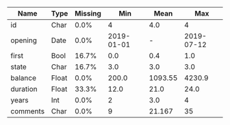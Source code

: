 | Name     | Type   | Missing |  Min       |  Mean      |  Max       |
| ----     | ------ | ------- |  ---       |  ----      |  ---       |
| id       | Char   |  0.0%   |          4 |        4.0 |          4 |
| opening  | Date   |  0.0%   | 2019-01-01 |      -     | 2019-07-12 |
| first    | Bool   | 16.7%   |        0.0 |        0.4 |        1.0 |
| state    | Char   | 16.7%   |        3.0 |        3.0 |        3.0 |
| balance  | Float  |  0.0%   |      200.0 |    1093.55 |     4230.9 |
| duration | Float  | 33.3%   |       12.0 |       21.0 |       24.0 |
| years    | Int    |  0.0%   |          2 |        3.0 |          4 |
| comments | Char   |  0.0%   |          9 |     21.167 |         35 |
